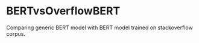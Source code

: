 # BERTvsOverflowBERT
Comparing generic BERT model with BERT model trained on stackoverflow corpus.



